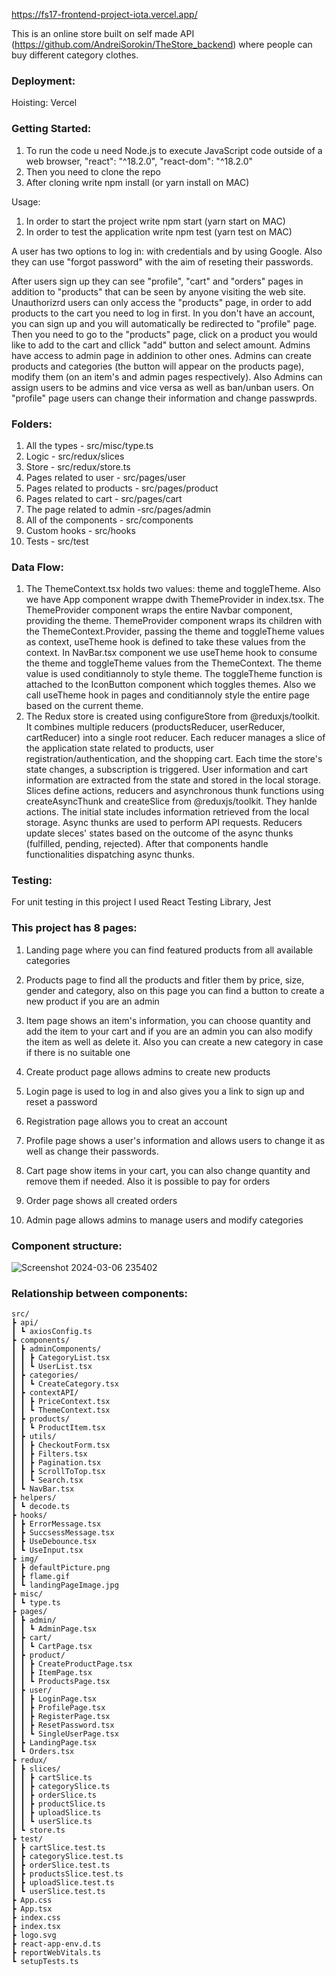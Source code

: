 https://fs17-frontend-project-iota.vercel.app/

This is an online store built on self made API (https://github.com/AndreiSorokin/TheStore_backend) where people can buy different category clothes.

### Deployment:
   Hoisting: Vercel

### Getting Started:
   1. To run the code u need Node.js to execute JavaScript code outside of a web browser, "react": "^18.2.0",
"react-dom": "^18.2.0"
   2. Then you need to clone the repo
   3. After cloning write npm install (or yarn install on MAC)

Usage:
   1. In order to start the project write npm start (yarn start on MAC)
   2. In order to test the application write npm test (yarn test on MAC)

A user has two options to log in: with credentials and by using Google.
Also they can use "forgot password" with the aim of reseting their passwords.

After users sign up they can see "profile", "cart" and "orders" pages in addition to "products" that can be seen by anyone visiting the web site.
Unauthorizrd users can only access the "products" page, in order to add products to the cart you need to log in first. In you don't have an account, you can sign up and you will automatically be redirected to "profile" page. Then you need to go to the "products" page, click on a product you would like to add to the cart and cllick "add" button and select amount.
Admins have access to admin page in addinion to other ones.
Admins can create products and categories (the button will appear on the products page), modify them (on an item's and admin pages respectively).
Also Admins can assign users to be admins and vice versa as well as ban/unban users.
On "profile" page users can change their information and change passwprds.

### Folders:
   1. All the types - src/misc/type.ts
   2. Logic - src/redux/slices
   3. Store - src/redux/store.ts
   4. Pages related to user - src/pages/user
   5. Pages related to products - src/pages/product
   6. Pages related to cart - src/pages/cart
   7. The page related to admin -src/pages/admin
   8. All of the components - src/components
   9. Custom hooks - src/hooks
   10. Tests - src/test

### Data Flow:
   1. The ThemeContext.tsx holds two values: theme and toggleTheme. Also we have App component wrappe dwith ThemeProvider in index.tsx.
The ThemeProvider component wraps the entire Navbar component, providing the theme.
ThemeProvider component wraps its children with the ThemeContext.Provider, passing the theme and toggleTheme values as context, useTheme hook is defined to take these values from the context.
In NavBar.tsx component we use useTheme hook to consume the theme and toggleTheme values from the ThemeContext. The theme value is used conditiannoly to style theme. The toggleTheme function is attached to the IconButton component which toggles themes.
Also we call useTheme hook in pages and conditiannoly style the entire page based on the current theme.
   2. The Redux store is created using configureStore from @reduxjs/toolkit. It combines multiple reducers (productsReducer, userReducer, 
cartReducer) into a single root reducer. Each reducer manages a slice of the application state related to products, user registration/authentication, and the shopping cart.
Each time the store's state changes, a subscription is triggered. User information and cart information are extracted from the state and stored in the local storage. 
Slices define actions, reducers and asynchronous thunk functions using createAsyncThunk and createSlice from @reduxjs/toolkit. They hanlde actions.
The initial state includes information retrieved from the local storage. Async thunks are used to perform API requests.
Reducers update sleces' states based on the outcome of the async thunks (fulfilled, pending, rejected).
After that components handle functionalities dispatching async thunks.

### Testing:
   For unit testing in this project I used React Testing Library, Jest

### This project has 8 pages:
   1. Landing page where you can find featured products from all available categories

   2. Products page to find all the products and fitler them by price, size, gender and category, also on this page you can find a button to create a new product if you are an admin

   3. Item page shows an item's information, you can choose quantity and add the item to your cart and if you are an admin you can also modify the item as well as delete it.
   Also you can create a new category in case if there is no suitable one

   4. Create product page allows admins to create new products

   5. Login page is used to log in and also gives you a link to sign up and reset a password

   6. Registration page allows you to creat an account

   7. Profile page shows a user's information and allows users to change it as well as change their passwords.

   8. Cart page show items in your cart, you can also change quantity and remove them if needed. Also it is possible to pay for orders

   9. Order page shows all created orders

   10. Admin page allows admins to manage users and modify categories


### Component structure:
![Screenshot 2024-03-06 235402](https://github.com/AndreiSorokin/fs17-Frontend-project/assets/72672144/d1da4e3b-bf58-4823-895a-1943309c6d98)

### Relationship between components:

```
src/
┣ api/
┃ ┗ axiosConfig.ts
┣ components/
┃ ┣ adminComponents/
┃ ┃ ┣ CategoryList.tsx
┃ ┃ ┗ UserList.tsx
┃ ┣ categories/
┃ ┃ ┗ CreateCategory.tsx
┃ ┣ contextAPI/
┃ ┃ ┣ PriceContext.tsx
┃ ┃ ┗ ThemeContext.tsx
┃ ┣ products/
┃ ┃ ┗ ProductItem.tsx
┃ ┣ utils/
┃ ┃ ┣ CheckoutForm.tsx
┃ ┃ ┣ Filters.tsx
┃ ┃ ┣ Pagination.tsx
┃ ┃ ┣ ScrollToTop.tsx
┃ ┃ ┗ Search.tsx
┃ ┗ NavBar.tsx
┣ helpers/
┃ ┗ decode.ts
┣ hooks/
┃ ┣ ErrorMessage.tsx
┃ ┣ SuccsessMessage.tsx
┃ ┣ UseDebounce.tsx
┃ ┗ UseInput.tsx
┣ img/
┃ ┣ defaultPicture.png
┃ ┣ flame.gif
┃ ┗ landingPageImage.jpg
┣ misc/
┃ ┗ type.ts
┣ pages/
┃ ┣ admin/
┃ ┃ ┗ AdminPage.tsx
┃ ┣ cart/
┃ ┃ ┗ CartPage.tsx
┃ ┣ product/
┃ ┃ ┣ CreateProductPage.tsx
┃ ┃ ┣ ItemPage.tsx
┃ ┃ ┗ ProductsPage.tsx
┃ ┣ user/
┃ ┃ ┣ LoginPage.tsx
┃ ┃ ┣ ProfilePage.tsx
┃ ┃ ┣ RegisterPage.tsx
┃ ┃ ┣ ResetPassword.tsx
┃ ┃ ┗ SingleUserPage.tsx
┃ ┣ LandingPage.tsx
┃ ┗ Orders.tsx
┣ redux/
┃ ┣ slices/
┃ ┃ ┣ cartSlice.ts
┃ ┃ ┣ categorySlice.ts
┃ ┃ ┣ orderSlice.ts
┃ ┃ ┣ productSlice.ts
┃ ┃ ┣ uploadSlice.ts
┃ ┃ ┗ userSlice.ts
┃ ┗ store.ts
┣ test/
┃ ┣ cartSlice.test.ts
┃ ┣ categorySlice.test.ts
┃ ┣ orderSlice.test.ts
┃ ┣ productsSlice.test.ts
┃ ┣ uploadSlice.test.ts
┃ ┗ userSlice.test.ts
┣ App.css
┣ App.tsx
┣ index.css
┣ index.tsx
┣ logo.svg
┣ react-app-env.d.ts
┣ reportWebVitals.ts
┗ setupTests.ts
```
